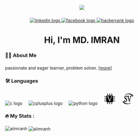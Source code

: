 <div align="center">
  <img height="150" src="https://media4.giphy.com/media/v1.Y2lkPTc5MGI3NjExbWc1bDI4ZWJvNHBsNXBhamM2NGZ0MndsOTkxcmd5eWJ5dTB1c3kybiZlcD12MV9pbnRlcm5hbF9naWZfYnlfaWQmY3Q9Zw/bZVnr05ibCddKi5eFR/giphy.gif"  />
</div>

###

<div align="center">
  <a href="https://www.linkedin.com/in/aiimranh/" target="_blank">
    <img src="https://img.shields.io/static/v1?message=LinkedIn&logo=linkedin&label=&color=0077B5&logoColor=white&labelColor=&style=for-the-badge" height="25" alt="linkedin logo"  />
  </a>
  <a href="https://www.facebook.com/aiimranh" target="_blank">
    <img src="https://img.shields.io/static/v1?message=Facebook&logo=facebook&label=&color=1877F2&logoColor=white&labelColor=&style=for-the-badge" height="25" alt="facebook logo"  />
  </a>
  <a href="https://www.hackerrank.com/profile/aiimranh" target="_blank">
    <img src="https://img.shields.io/static/v1?message=HackerRank&logo=hackerrank&label=&color=2EC866&logoColor=white&labelColor=&style=for-the-badge" height="25" alt="hackerrank logo"  />
  </a>
</div>

###

<h1 align="center">Hi, I'm MD. IMRAN</h1>

###

<h3 align="left">👩‍💻  About Me</h3>

###

<p align="left">passionate and eager learner, problem solver. <a href="./READMEX.md" target="_blank">[more]</a> </p>

###

<h3 align="left">🛠 Languages</h3>

###

<div align="left">
  <img src="https://cdn.simpleicons.org/c/A8B9CC" height="40" alt="c logo"  />
  <img width="12" />
  <img src="https://cdn.simpleicons.org/c++/00599C" height="40" alt="cplusplus logo"  />
  <img width="12" />
  <img src="https://skillicons.dev/icons?i=py" height="40" alt="python logo"  />
  <img width="12" />
  <img src="https://github.com/SublimeText/AFileIcon/blob/master/icons/svg/file_type_verilog.svg" height="40" alt="verilog logo"  />
  <img width="12" />
  <img src="https://github.com/SublimeText/AFileIcon/blob/master/icons/svg/file_type_systemverilog.svg" height="40" alt="verilog logo"  />
</div>

###

<h3 align="left">🔥   My Stats :</h3>

###

<p><img align="left" src="https://github-readme-stats.vercel.app/api/top-langs?username=aiimranh&show_icons=true&locale=en&layout=compact" alt="aiimranh" /></p>

<p>&nbsp;<img align="center" src="https://github-readme-stats.vercel.app/api?username=aiimranh&show_icons=true&locale=en" alt="aiimranh" /></p>
